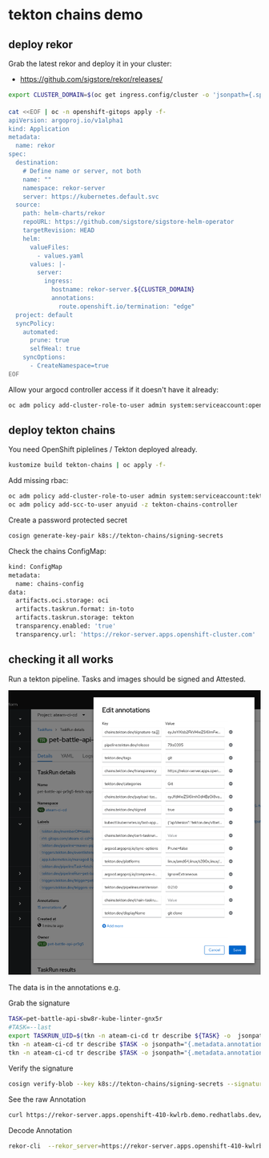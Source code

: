 # tekton chains demo

## deploy rekor

Grab the latest rekor and deploy it in your cluster:

- https://github.com/sigstore/rekor/releases/

```bash
export CLUSTER_DOMAIN=$(oc get ingress.config/cluster -o 'jsonpath={.spec.domain}')

cat <<EOF | oc -n openshift-gitops apply -f-
apiVersion: argoproj.io/v1alpha1
kind: Application
metadata:
  name: rekor
spec:
  destination:
    # Define name or server, not both
    name: ""
    namespace: rekor-server
    server: https://kubernetes.default.svc
  source:
    path: helm-charts/rekor
    repoURL: https://github.com/sigstore/sigstore-helm-operator
    targetRevision: HEAD
    helm:
      valueFiles:
        - values.yaml
      values: |-
        server:
          ingress:
            hostname: rekor-server.${CLUSTER_DOMAIN}
            annotations:
              route.openshift.io/termination: "edge"
  project: default
  syncPolicy:
    automated:
      prune: true
      selfHeal: true
    syncOptions:
      - CreateNamespace=true
EOF
```

Allow your argocd controller access if it doesn't have it already:

```bash
oc adm policy add-cluster-role-to-user admin system:serviceaccount:openshift-gitops:openshift-gitops-argocd-application-controller -n rekor-server
```

## deploy tekton chains

You need OpenShift piplelines / Tekton deployed already.

```bash
kustomize build tekton-chains | oc apply -f-
```

Add missing rbac:

```bash
oc adm policy add-cluster-role-to-user admin system:serviceaccount:tekton-chains:chains-secrets-admin -n tekton-chains
oc adm policy add-scc-to-user anyuid -z tekton-chains-controller
```

Create a password protected secret

```bash
cosign generate-key-pair k8s://tekton-chains/signing-secrets
```

Check the chains ConfigMap:

```bash
kind: ConfigMap
metadata:
  name: chains-config
data:
  artifacts.oci.storage: oci
  artifacts.taskrun.format: in-toto
  artifacts.taskrun.storage: tekton
  transparency.enabled: 'true'
  transparency.url: 'https://rekor-server.apps.openshift-cluster.com'
```

## checking it all works

Run a tekton pipeline. Tasks and images should be signed and Attested.

![images/tekton-chains.png](images/tekton-chains.png)

The data is in the annotations e.g.

Grab the signature

```bash
TASK=pet-battle-api-sbw8r-kube-linter-gnx5r
#TASK=--last
export TASKRUN_UID=$(tkn -n ateam-ci-cd tr describe ${TASK} -o  jsonpath='{.metadata.uid}')
tkn -n ateam-ci-cd tr describe $TASK -o jsonpath="{.metadata.annotations.chains\.tekton\.dev/signature-taskrun-$TASKRUN_UID}" > signature
tkn -n ateam-ci-cd tr describe $TASK -o jsonpath="{.metadata.annotations.chains\.tekton\.dev/payload-taskrun-$TASKRUN_UID}" | base64 -d > payload
```

Verify the signature

```bash
cosign verify-blob --key k8s://tekton-chains/signing-secrets --signature ./signature ./payload
```

See the raw Annotation

```bash
curl https://rekor-server.apps.openshift-410-kwlrb.demo.redhatlabs.dev/api/v1/log/entries?logIndex=8
```

Decode Annotation

```bash
rekor-cli  --rekor_server=https://rekor-server.apps.openshift-410-kwlrb.demo.redhatlabs.dev get --log-index=8 --format json | jq -r .Attestation | base64 -d | yq -P e -
```